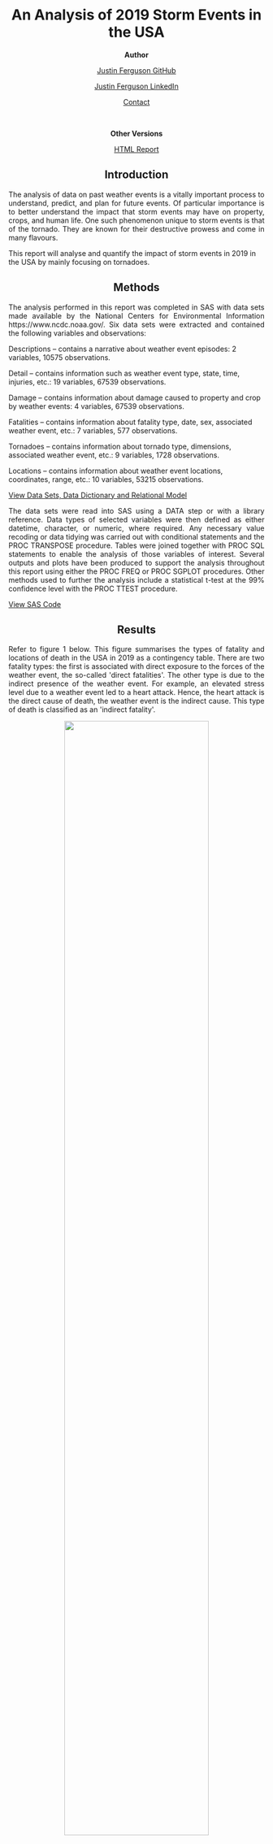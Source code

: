 <h1 align="center">An Analysis of 2019 Storm Events in the USA</h1>

<p align="center"><b>Author</b></p>
<a href="https://github.com/j-b-ferguson"><p align="center">Justin Ferguson GitHub</p></a>
<a href="https://www.linkedin.com/in/jf2749/"><p align="center">Justin Ferguson LinkedIn</p></a>
<a href="mailto:justin.benjamin.ferguson@gmail.com?subject=GitHub%20Enquiry"><p align="center">Contact</p></a>
<br>
<p align="center"><b>Other Versions</b></p>
<a href="https://www.justinferguson.me/pages/COVID-19_Aus_cleaned.html"><p align="center">HTML Report</p></a>

<h2 align="center">Introduction</h2>
<p align="justify">
The analysis of data on past weather events is a vitally important process to understand, predict, and plan for future events. Of particular importance is to better understand the impact that storm events may have on property, crops, and human life. One such phenomenon unique to storm events is that of the tornado. They are known for their destructive prowess and come in many flavours.

This report will analyse and quantify the impact of storm events in 2019 in the USA by mainly focusing on tornadoes.
</p>

<h2 align="center">Methods</h2>

<p align="justify">
The analysis performed in this report was completed in SAS with data sets made available by the National Centers for Environmental Information https://www.ncdc.noaa.gov/. Six data sets were extracted and contained the following variables and observations:
</p>

Descriptions – contains a narrative about weather event episodes: 2 variables, 10575 observations.

Detail – contains information such as weather event type, state, time, injuries, etc.: 19 variables, 67539 observations.

Damage – contains information about damage caused to property and crop by weather events: 4 variables, 67539 observations.

Fatalities – contains information about fatality type, date, sex, associated weather event, etc.: 7 variables, 577 observations.

Tornadoes – contains information about tornado type, dimensions, associated weather event, etc.: 9 variables, 1728 observations.

Locations – contains information about weather event locations, coordinates, range, etc.: 10 variables, 53215 observations.

[View Data Sets, Data Dictionary and Relational Model](https://github.com/j-b-ferguson/usa-storm-events-2019-data-analysis/tree/main/Data%20Sets%2C%20Data%20Dictionary%20and%20Relational%20Model)

<p align="justify">
The data sets were read into SAS using a DATA step or with a library reference. Data types of selected variables were then defined as either datetime, character, or numeric, where required. Any necessary value recoding or data tidying was carried out with conditional statements and the PROC TRANSPOSE procedure. Tables were joined together with PROC SQL statements to enable the analysis of those variables of interest. Several outputs and plots have been produced to support the analysis throughout this report using either the PROC FREQ or PROC SGPLOT procedures. Other methods used to further the analysis include a statistical t-test at the 99% confidence level with the PROC TTEST procedure.
</p>

[View SAS Code](https://github.com/j-b-ferguson/usa-storm-events-2019-data-analysis/tree/main/SAS%20Code)

<h2 align="center">Results</h2>

<p align="justify">
Refer to figure 1 below. This figure summarises the types of fatality and locations of death in the USA in 2019 as a contingency table. There are two fatality types: the first is associated with direct exposure to the forces of the weather event, the so-called 'direct fatalities'. The other type is due to the indirect presence of the weather event. For example, an elevated stress level due to a weather event led to a heart attack. Hence, the heart attack is the direct cause of death, the weather event is the indirect cause. This type of death is classified as an 'indirect fatality'.
</p>

<p align="center">
  <img width="75%" height="75%" src="https://github.com/j-b-ferguson/usa-storm-events-2019-analysis/blob/main/plots/Contingency%20Table%20of%20Fatality%20Type%20by%20Fatality%20Location.svg">
</p>
<p align="center">Figure 1: A contingency table showing fatality type by fatality location in 2019.</p>

<p align="justify">
With this explanation aside, first consider the row totals, these statistics are related to the type of fatality. They show that weather events attributed to 415 direct and 162 indirect fatalities, or 72% and 28%, respectively. Most notably, deaths due to the direct forces of nature were significantly higher than indirect. The overall fatality statistic was 577.
</p>

<p align="justify">
Now consider the column totals in figure 1, these statistics are associated with the location of death. Most intuitively, being inside accounted for the least fatalities, only 8%. As expected, being outside had considerably more, with 29%. Positioning next to bodies of water appeared to be as dangerous with 22%. However, vehicle or equipment related deaths appeared to trump all others with 35%.
</p>

<p align="justify">
Lastly, consider the intersects of figure 1, these statistics provide information about the type of fatality and the location of death. Logically, being outside during a weather event had the most direct fatalities, owning 23% of the total and the most hazardous of all metrics. However, vehicle/equipment and water-based direct fatalities followed closely behind, with 22% and 19%, respectively. Indirect fatalities were their deadliest when linked with vehicle/equipment, accounting for 14% of the total metric and dwarfing all other locations of death.
</p>

<p align="justify">
Figure 2 shows the total direct and indirect injuries per month for weather events in 2019. Visual analysis suggests that weather events pose a greater risk to injury from January to July, but then drops considerably between August and December. The greatest risk of direct or indirect injury occurs in May or February, respectively. The safest months are January and October.
</p>

<p align="center">
  <img width="75%" height="75%" src="https://github.com/j-b-ferguson/usa-storm-events-2019-analysis/blob/main/plots/Total%20Direct%20and%20Indirect%20Injuries%20per%20Month%20for%20Weather%20Events%20in%202019.svg">
</p>
<p align="center">Figure 2: A clustered bar chart showing the total direct and indirect injuries per month for <br> weather events in 2019.</p>

<p align="justify">
To better understand the impact of storm events last year, it is appropriate to consider the effect that extreme phenomena may have had on property damage and human life. In this context, a two independent samples t-test has been carried out to test for a statistically significant mean difference in the cost of property damage, between tornado severity types EF0 and EF1, given;
</p>

<p align="center">
Null Hypothesis: <i>H</i><sub> 0</sub> = 0,
<br>
Alternative Hypothesis: 
<i>H</i><sub> A</sub> &ne; 0,
<br>
Sample Size EF0: <i>N</i><sub> EF0</sub> = 644 > 30,
<br>
Sample Size EF1: <i>N</i><sub> EF1</sub> = 531 > 30,
<br>
Significance level: 
<i>&alpha;</i> = 0.01.

Consider figures 3 and 4 below showing kernels of each sample against a theoretical normal distribution and Q-Q plots to check the normality assumption.
</p>

<p align="center">
  <img width="75%" height="75%" src="https://github.com/j-b-ferguson/usa-storm-events-2019-analysis/blob/main/plots/Distribution%20of%20Property%20Damage%20by%20EF0_EF1%20Tornadoes.svg">
</p>
<p align="center">Figure 3: Distribution curves of the EF0 and EF1 kernels against the normal distribution <br> with actual data points for both types below.</p>

<p align="center">
  <img width="75%" height="75%" src="https://github.com/j-b-ferguson/usa-storm-events-2019-analysis/blob/main/plots/QQplot%20of%20Property%20Damage%20given%20Tornado%20Severity.svg">
</p>
<p align="center">Figure 4: Q-Q plots show the distributions of tornado types plotted against theoretical <br> normal quantiles.</p>

<p align="justify">
Both plots show that the normality of samples has not been satisfied. Also, note that the variance of EF0 with respect to EF1 is much larger. Regardless of these violations of normality, the Central Limit Theorem ensures the t-test can proceed because both sample sizes are greater than 30.
</p>

<p align="justify">
As in figure 5 below, the <i>p</i>-value for the test of homogeneity of variance is <i>p</i> < .0001, so <i>H</i><sub> 0</sub> was rejected at the 99% confidence level and equal variances was not assumed. Using the Satterthwaite (Welch) method for a two samples <i>t</i>-test found a statistically significant mean difference in property damage between tornado severity EF0 and EF1 of -$216,579, where <i>t</i> (df = 536.81) = -4.46, <i>p</i> <.0001 99%[-$342,058 -$91,101]. 
</p>

<p align="justify">
In simplier terms, the average cost of property damage during a EF1 tornado event is significantly greater than an EF0 tornado event. The average difference in the cost of property damage between these two types is $216,579. This variation quantifies the differences in destructive power.
</p>

<p align="center">
  <img width="75%" height="75%" src="https://github.com/j-b-ferguson/usa-storm-events-2019-analysis/blob/main/plots/T-test%20of%20Property%20Damage%20given%20Tornado%20Severity.svg">  
</p>
<p align="center">Figure 5: A summary of the two independent samples t-test of property damage given <br> tornado type. Also shown is the test for equality of variances.</p>

<p align="justify">
Figure 6 below shows the frequencies and percentages of different tornado types last year. Overall, there were a total of 1728 tornado occurrences, with 78% being EF0 or EF1. The difference in numbers between these types is only 117.
</p>

<p align="center">
  <img width="75%" height="75%" src="https://github.com/j-b-ferguson/usa-storm-events-2019-analysis/blob/main/plots/Table%20of%20Frequency%20and%20Percentage%20of%20different%20Tornado%20Types%20in%202019.svg">
</p>
<p align="center">Figure 6: A frequency distribution table with percentage of different tornado types in 2019.</p>

<p align="justify"> 
Now observe figure 7 below, the total damage caused by all tornadoes in 2019 far exceeds any other weather event classification with $3B in total damage. A crude method to gauge the contribution towards this total is to multiply the average cost of a single occurence (taken from figure 5) by the total number of occurences.
</p>

<p align="center">Mean<sub> EF0</sub> x <i>N</i><sub> EF0</sub>: $25,391 x 730 = $18.54M</p>
<p align="center">Mean<sub> EF1</sub> x <i>N</i><sub> EF1</sub>: $241,970 x 613 = $148.33M</p>

<p align="justify"> 
The difference in accumulated damages is eight-fold. However, when compared with the total damage cost shown in figure 7, the combined sum of damages due to EF0 and EF1 tornadoes account for less than 1%. So, one can infer that the cost of damage between the types must rise exponentially. Therefore, EF2 and greater tornadoes must account for the majority of damages. One can assume that a major factor to judge a tornado season's overall severity is predominantly determined by the number of severe tornadoes (of at least type EF2 and greater).
</p>

<p align="center">
  <img width="75%" height="75%" src="https://github.com/j-b-ferguson/usa-storm-events-2019-analysis/blob/main/plots/Damage%20to%20Property%20and%20Crops%20by%20Weather%20Events%20in%202019.svg">
</p>
<p align="center">Figure 7: A bar chart showing damage cost to property and crops caused by weather <br> events in 2019.</p>

<p align="justify">
Another way to ascertain the effect that storm events had in 2019 is to measure the overall impact on human life. Consider figure 8 below, the impact coefficient has been created to measure the effect of such events and is defined as follows:
</p>

<p align="center">
<a href="https://www.codecogs.com/eqnedit.php?latex=I_{\alpha}&space;=&space;\sum_{i}\frac{f_{\alpha}&plus;t_{\alpha}}{f_{i}&plus;t_{i}}." target="_blank"><img src="https://latex.codecogs.com/svg.latex?I_{\alpha}&space;=&space;\sum_{i}\frac{f_{\alpha}&plus;t_{\alpha}}{f_{i}&plus;t_{i}}." title="I_{\alpha} = \sum_{i}\frac{f_{\alpha}+t_{\alpha}}{f_{i}+t_{i}}." /></a>
</p>

<p align="justify">
Where <i>I</i><sub>&alpha;</sub> is the impact coefficient, <i>f</i><sub>&alpha;</sub> are the total fatalities (direct and indirect), and <i>t</i><sub>&alpha;</sub> are the total injuries (direct and indirect) of any particular weather event type &alpha;. In the denominator, these variables are summed through <i>i</i> weather event types. Figure 8 reveals the overall impact on human life due to tornadoes last year was 0.6. This surpasses all other weather events overwhelmingly, as the remaining fall short of 0.1. Also below, figure 9 reveals an impact coefficient of approximately 0.5 in Alabama, this exceeds all other states. Therefore, one can infer that tornadoes had the highest impact on human life in the state of Alabama.
</p>

<p align="center">
  <img width="75%" height="75%" src="https://github.com/j-b-ferguson/usa-storm-events-2019-analysis/blob/main/plots/Weather%20Event%20Impact%20in%202019.svg">
</p>
<p align="center">Figure 8: A bar chart showing impact coefficient given weather event type.</p>

<p align="center">
  <img width="75%" height="75%" src="https://github.com/j-b-ferguson/usa-storm-events-2019-analysis/blob/main/plots/Weather%20Event%20Impact%20in%20States%20in%202019.svg">
</p>
<p align="center">Figure 9: A bar chart showing impact coefficient given state.</p>

<p align="justify">
Figure 10 below shows fatalities based upon the weather event classification. Rip currents produced the most fatalities and wildfires the least, approximately 60 and 5, respectively. Despite having the highest impact coefficient, tornadoes were not the deadliest.
</p>

<p align="center">
  <img width="75%" height="75%" src="https://github.com/j-b-ferguson/usa-storm-events-2019-analysis/blob/main/plots/Weather%20event%20fatalities%20in%202019.svg">
</p>
<p align="center">Figure 10: A bar chart showing fatalities given weather event type.</p>

<p align="justify">
A similar situation in figure 11, where Alabama did not have the largest count of mortalities, despite yielding the highest impact coefficient. Instead, the highest concentration of fatalities is in California with around 60.
</p>

<p align="center">
  <img width="75%" height="75%" src="https://github.com/j-b-ferguson/usa-storm-events-2019-analysis/blob/main/plots/Weather%20Event%20Fatalities%20in%20States%20in%202019.svg">
</p>
<p align="center">Figure 11: A bar chart showing fatalities given state.</p>

<h2 align="center">Conclusion</h2>

<p align="justify">
Weather events amassed 577 fatalities last year in the USA, with the majority not inside and due to direct exposure. A visual analysis revealed the months of greatest risk being from January to July. Of particular interest is the effect of storm events, as these categorise some of the most extreme phenomena, such as tornadoes.
</p>

<p align="justify">
Overall, there were a high number of tornadoes last year, with 78% being either EF0 or EF1. The difference in average damage cost for each occurence between these two tornado types was statistically significant being $216,579 with 99% confidence. This quantifies the difference in destructive power. Nevertheless, the combined sum of damages due to EF0 and EF1 tornadoes account for less than 1% of the overall $3B worth of damage in 2019. Inferring that the difference in damages caused by tornadoes between different categories is exponential, as the overwhelming majority of damage was done by types EF2 and greater. Moreover, one should infer that the degree of tornado season severity is predominantly determined by the count of severe tornadoes (of at least type EF2 and greater).
</p>

<p align="justify">
Despite not having the most fatalities with respect to other weather event types, tornadoes clearly had the most significant effect on human life overall. This is prominently shown in terms of impact coefficients and damages caused. Based upon the analysis, Alabama appears to have been the most severely affected.
</p>
